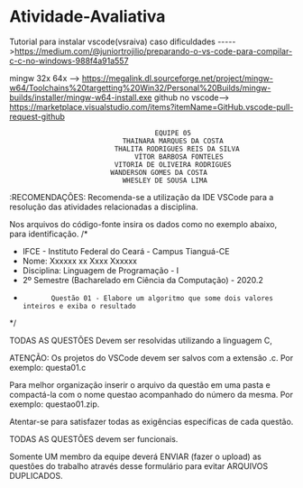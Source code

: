 # Atividade-Avaliativa
Tutorial para instalar vscode(vsraiva) caso dificuldades 
----->https://medium.com/@juniortrojilio/preparando-o-vs-code-para-compilar-c-c-no-windows-988f4a91a557

mingw 32x 64x --> https://megalink.dl.sourceforge.net/project/mingw-w64/Toolchains%20targetting%20Win32/Personal%20Builds/mingw-builds/installer/mingw-w64-install.exe
github no vscode--> https://marketplace.visualstudio.com/items?itemName=GitHub.vscode-pull-request-github


                                        EQUIPE 05
                                THAINARA MARQUES DA COSTA
                              THALITA RODRIGUES REIS DA SILVA
                                   VÍTOR BARBOSA FONTELES
                              VITORIA DE OLIVEIRA RODRIGUES
                             WANDERSON GOMES DA COSTA
                                WHESLEY DE SOUSA LIMA

:RECOMENDAÇÕES:
Recomenda-se a utilização da IDE VSCode para a resolução das atividades relacionadas a disciplina.

Nos arquivos do código-fonte insira os dados como no exemplo abaixo, para identificação.
/*                       
* IFCE - Instituto Federal do Ceará - Campus Tianguá-CE
* Nome: Xxxxxx  xx Xxxx  Xxxxxx
* Disciplina: Linguagem de Programação - I
* 2º Semestre (Bacharelado em Ciência da Computação) - 2020.2
*            Questão 01 - Elabore um algoritmo que some dois valores inteiros e exiba o resultado
*/

TODAS AS QUESTÕES Devem ser resolvidas utilizando a linguagem C, 

ATENÇÃO: Os projetos do VSCode devem ser salvos com a extensão .c. Por exemplo: questa01.c

Para melhor organização inserir o arquivo da questão em uma pasta e compactá-la com o nome questao acompanhado do número da mesma. Por exemplo: questao01.zip.

Atentar-se para satisfazer todas as exigências específicas de cada questão. 

TODAS AS QUESTÕES devem ser funcionais.
 
Somente UM membro da equipe deverá ENVIAR (fazer o upload) as questões do trabalho através desse formulário para evitar ARQUIVOS DUPLICADOS.
